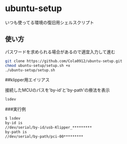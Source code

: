 # ubuntu-setup

いつも使ってる環境の復旧用シェルスクリプト

## 使い方

パスワードを求められる場合があるので適宜入力して進む

```bash
git clone https://github.com/Cola0912/ubuntu-setup.git
chmod ubuntu-setup/setup.sh +x
./ubuntu-setup/setup.sh
```

##klipper用エイリアス

接続したMCUのパスを'by-id'と'by-path'の療法を表示

```bash
lsdev
```

###実行例

```bash
$ lsdev
by-id is
//dev/serial/by-id/usb-Klipper_*********
by-path is
//dev/serial/by-path/pci-00*********
```
